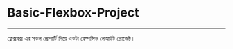 # Basic-Flexbox-Project

----------
ফ্লেক্সবক্স এর সকল প্রোপার্টি নিয়ে একটা রেস্পন্সিভ লেআউট প্রোজেক্ট।